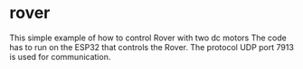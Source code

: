 # rover
This simple example of how to control Rover with two dc motors
The code has to run on the ESP32 that controls the Rover. The protocol UDP port 7913 is used for communication.
